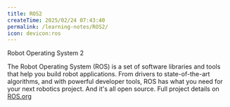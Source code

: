 ```yaml
---
title: ROS2
createTime: 2025/02/24 07:43:40
permalink: /learning-notes/ROS2/
icon: devicon:ros
---
```


Robot Operating System 2

The Robot Operating System (ROS) is a set of software libraries and tools that help you build robot applications. From drivers to state-of-the-art algorithms, and with powerful developer tools, ROS has what you need for your next robotics project. And it's all open source. Full project details on [ROS.org](https://ROS.org)

<CardGrid>
<RepoCard repo="ros2/ros2"></RepoCard>
<RepoCard repo="ros2/ros2_documentation"></RepoCard>
<RepoCard repo="ros2/rclcpp"></RepoCard>
</CardGrid>
